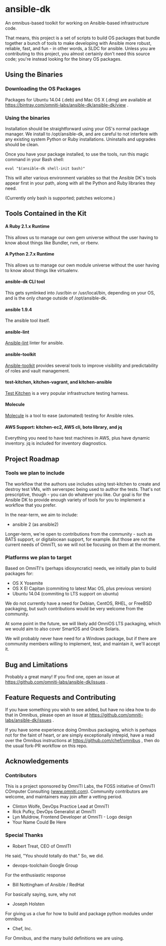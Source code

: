 # ansible-dk

An omnibus-based toolkit for working on Ansible-based infrastructure code.

That means, this project is a set of scripts to build OS packages that bundle together a bunch of tools to make developing with Ansible more robust, reliable, fast, and fun - in other words, a SLDC for ansible.  Unless you are contributing to this project, you almost certainly don't need this source code; you're instead looking for the binary OS packages.

## Using the Binaries

### Downloading the OS Packages

Packages for Ubuntu 14.04 (.deb) and Mac OS X (.dmg) are available at https://bintray.com/omniti-labs/ansible-dk/ansible-dk/view .

### Using the binaries

Installation should be straightforward using your OS's normal package manager.  We install to /opt/ansible-dk, and are careful to not interfere with any existing system Python or Ruby installations.  Uninstalls and upgrades should be clean.

Once you have your package installed, to use the tools, run this magic command in your Bash shell:

    eval "$(ansible-dk shell-init bash)"

This will alter various environment variables so that the Ansible DK's tools appear first in your path, along with all the Python and Ruby libraries they need.

(Currently only bash is supported; patches welcome.)

## Tools Contained in the Kit

#### A Ruby 2.1.x Runtime

This allows us to manage our own gem universe without the user having to know about things like Bundler, rvm, or rbenv.

#### A Python 2.7.x Runtime

This allows us to manage our own module universe without the user having to know about things like virtualenv.

#### ansible-dk CLI tool

This gets symlinked into /usr/bin or /usr/local/bin, depending on your OS, and is the only change outside of /opt/ansible-dk.

#### ansible 1.9.4

The ansible tool itself.

#### ansible-lint

[Ansible-lint](https://github.com/willthames/ansible-lint) linter for ansible.

#### ansible-toolkit

[Ansible-toolkit](https://github.com/dellis23/ansible-toolkit) provides several tools to improve visibility and predictability of roles and vault management.

#### test-kitchen, kitchen-vagrant, and kitchen-ansible

[Test Kitchen](http://kitchen.ci) is a very popular infrastructure testing harness.

#### Molecule

[Molecule](https://github.com/metacloud/molecule) is a tool to ease (automated) testing for Ansible roles.

#### AWS Support: kitchen-ec2, AWS cli, boto library, and jq

Everything you need to have test machines in AWS, plus have dynamic inventory.  jq is included for inventory diagnostics.

## Project Roadmap

### Tools we plan to include

The workflow that the authors use includes using test-kitchen to create and destroy test VMs, with serverspec being used to author the tests.  That's not prescriptive, though - you can do whatever you like.  Our goal is for the Ansible DK to provide enough variety of tools for you to implement a workflow that you prefer.

In the near-term, we aim to include:

 * ansible 2 (as ansible2)

Longer-term, we're open to contributions from the community - such as BATS support, or digitalocean support, for example.  But those are not the current needs of OmniTI, so we will not be focusing on them at the moment.

### Platforms we plan to target

Based on OmniTI's (perhaps idiosyncratic) needs, we initially plan to build packages for:

 * OS X Yosemite
 * OS X El Capitan (commiting to latest Mac OS, plus previous version)
 * Ubuntu 14.04 (commiting to LTS support on ubuntu)

We do not currently have a need for Debian, CentOS, RHEL, or FreeBSD packaging, but such contributions would be very welcome from the community.

At some point in the future, we will likely add OmniOS LTS packaging, which we would aim to also cover SmartOS and Oracle Solaris.

We will probably never have need for a Windows package, but if there are community members willing to implement, test, and maintain it, we'll accept it.

## Bug and Limitations

Probably a great many!  If you find one, open an issue at https://github.com/omniti-labs/ansible-dk/issues .

## Feature Requests and Contributing

If you have something you wish to see added, but have no idea how to do that in Omnibus, please open an issue at https://github.com/omniti-labs/ansible-dk/issues .

If you have some experience doing Omnibus packaging, which is perhaps not for the faint of heart, or are simply exceptionally intrepid, have a read over the Omnibus instructions at https://github.com/chef/omnibus , then do the usual fork-PR workflow on this repo.

## Acknowledgements

### Contributors

This is a project sponsored by OmniTI Labs, the FOSS initiative of OmniTI COmputer Consulting (www.omniti.com).  Community contributors are welcome, and maintainers may join after a vetting period.

 * Clinton Wolfe, DevOps Practice Lead at OmniTI
 * Rick Pufky, DevOps Generalist at OmniTI
 * Lyn Muldrow, Frontend Developer at OmniTI - Logo design
 * Your Name Could Be Here

### Special Thanks

 * Robert Treat, CEO of OmnITI
 
He said, "You should totally do that."  So, we did.

 * devops-toolchain Google Group

For the enthusiastic response

 * Bill Nottingham  of Ansible / RedHat

For basically saying, sure, why not

 * Joseph Holsten

For giving us a clue for how to build and package python modules under omnibus

 * Chef, Inc.

For Omnibus, and the many build definitions we are using.











